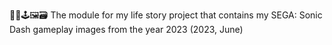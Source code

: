 🦔️💍️🕹️🖼️🗃️ The module for my life story project that contains my SEGA: Sonic Dash gameplay images from the year 2023 (2023, June)
